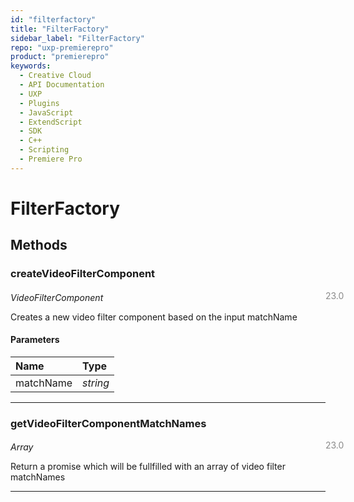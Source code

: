 ```yaml
---
id: "filterfactory"
title: "FilterFactory"
sidebar_label: "FilterFactory"
repo: "uxp-premierepro"
product: "premierepro"
keywords:
  - Creative Cloud
  - API Documentation
  - UXP
  - Plugins
  - JavaScript
  - ExtendScript
  - SDK
  - C++
  - Scripting
  - Premiere Pro
---
```


# FilterFactory

## Methods

### createVideoFilterComponent

<span class="minversion" style="display: block; margin-bottom: -1em; margin-left: 36em; float:left; opacity:0.5;">23.0</span>

*VideoFilterComponent*

Creates a new video filter component based on the input matchName
#### Parameters

| Name | Type |
| :------ | :------ |
| matchName | *string* |

___

### getVideoFilterComponentMatchNames

<span class="minversion" style="display: block; margin-bottom: -1em; margin-left: 36em; float:left; opacity:0.5;">23.0</span>

*Array*

Return a promise which will be fullfilled with an array of video filter matchNames

___

